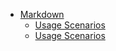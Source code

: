 - [Markdown](markdown/1Intro.md)
    - [Usage Scenarios](user-scenarios/eval-expression-problem.md)
    - [Usage Scenarios](user-scenarios/eval-expression-problem-2.md)